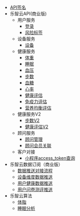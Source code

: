 

- [API签名](/develop-cloud/api/sign)
- 乐智云API(商业版)
   - 用户服务
      - [登录](/develop-cloud/user/login)
      - [风险标签](/develop-cloud/user/label)
   - 设备服务
      - [设备](/develop-cloud/health/device)
   - 健康服务
      - [体重](/develop-cloud/health/weight)
      - [睡眠](/develop-cloud/health/sleep)
      - [血压](/develop-cloud/health/bloodpressure)
      - [步数](/develop-cloud/health/step)
      - [血糖](/develop-cloud/health/bloodsugar)
      - [心率](/develop-cloud/health/heartrate)
      - [健康评估](/develop-cloud/health/estimate)
      - [免疫力评估](/develop-cloud/v1/health/immune)
      - [营养均衡评估](/develop-cloud/v1/health/nutritionEval)
   - 健康服务V2
      - [步数V2](/develop-cloud/v2/health/step)
      - [健康评估V2](/develop-cloud/v2/health/estimate)
   - 顾问服务
      - [顾问管理](/develop-cloud/counselor/manage)
      - [顾问会员关联](/develop-cloud/counselor/relation)
   - 客户对接
      - [小程序access_token查询](/develop-cloud/dock/token)
- 乐智云数据订阅（商业版）
   - [数据推送对接流程](/develop-cloud/datapush/common)
   - [设备维度数据推送](/develop-cloud/datapush/device/healthdata)
   - [用户健康数据推送](/develop-cloud/datapush/user/healthdata)
   - [用户问卷测评推送](/develop-cloud/datapush/questionnaire)
- 乐智云算法
   - [体脂](/develop-cloud/algorithm/fat)
   - [睡眠分析](/develop-cloud/algorithm/sleep)





